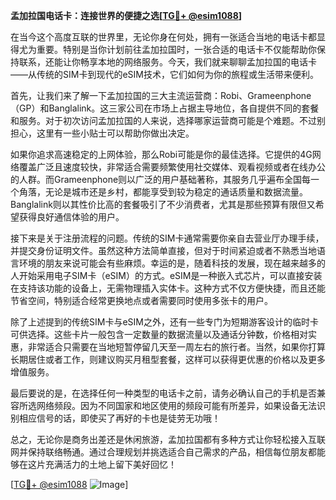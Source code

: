 **孟加拉国电话卡：连接世界的便捷之选[[TG💪+ @esim1088](https://t.me/s/esim1088)]**

在当今这个高度互联的世界里，无论你身在何处，拥有一张适合当地的电话卡都显得尤为重要。特别是当你计划前往孟加拉国时，一张合适的电话卡不仅能帮助你保持联系，还能让你畅享本地的网络服务。今天，我们就来聊聊孟加拉国的电话卡——从传统的SIM卡到现代的eSIM技术，它们如何为你的旅程或生活带来便利。

首先，让我们来了解一下孟加拉国的三大主流运营商：Robi、Grameenphone（GP）和Banglalink。这三家公司在市场上占据主导地位，各自提供不同的套餐和服务。对于初次访问孟加拉国的人来说，选择哪家运营商可能是个难题。不过别担心，这里有一些小贴士可以帮助你做出决定。

如果你追求高速稳定的上网体验，那么Robi可能是你的最佳选择。它提供的4G网络覆盖广泛且速度较快，非常适合需要频繁使用社交媒体、观看视频或者在线办公的人群。而Grameenphone则以广泛的用户基础著称，其服务几乎遍布全国每一个角落，无论是城市还是乡村，都能享受到较为稳定的通话质量和数据流量。Banglalink则以其性价比高的套餐吸引了不少消费者，尤其是那些预算有限但又希望获得良好通信体验的用户。

接下来是关于注册流程的问题。传统的SIM卡通常需要你亲自去营业厅办理手续，并提交身份证明文件。虽然这种方法简单直接，但对于时间紧迫或者不熟悉当地语言环境的朋友来说可能会有些麻烦。幸运的是，随着科技的发展，现在越来越多的人开始采用电子SIM卡（eSIM）的方式。eSIM是一种嵌入式芯片，可以直接安装在支持该功能的设备上，无需物理插入实体卡。这种方式不仅方便快捷，而且还能节省空间，特别适合经常更换地点或者需要同时使用多张卡的用户。

除了上述提到的传统SIM卡与eSIM之外，还有一些专门为短期游客设计的临时卡可供选择。这些卡片一般包含一定数量的数据流量以及通话分钟数，价格相对实惠，非常适合只需要在当地短暂停留几天至一周左右的旅行者。当然，如果你打算长期居住或者工作，则建议购买月租型套餐，这样可以获得更优惠的价格以及更多增值服务。

最后要说的是，在选择任何一种类型的电话卡之前，请务必确认自己的手机是否兼容所选网络频段。因为不同国家和地区使用的频段可能有所差异，如果设备无法识别相应信号的话，即使买了再好的卡也是徒劳无功哦！

总之，无论你是商务出差还是休闲旅游，孟加拉国都有多种方式让你轻松接入互联网并保持联络畅通。通过合理规划并挑选适合自己需求的产品，相信每位朋友都能够在这片充满活力的土地上留下美好回忆！

[[TG💪+ @esim1088](https://t.me/s/esim1088) ![Image](https://i.postimg.cc/4NQfJmqS/Snipaste-2025-05-13-00-14-12.png)]